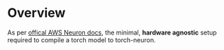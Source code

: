# Overview

As per [offical AWS Neuron docs](https://awsdocs-neuron.readthedocs-hosted.com/en/latest/frameworks/torch/torch-neuron/setup/pytorch-install.html#id2), the minimal, **hardware agnostic** setup required to
compile a torch model to torch-neuron.